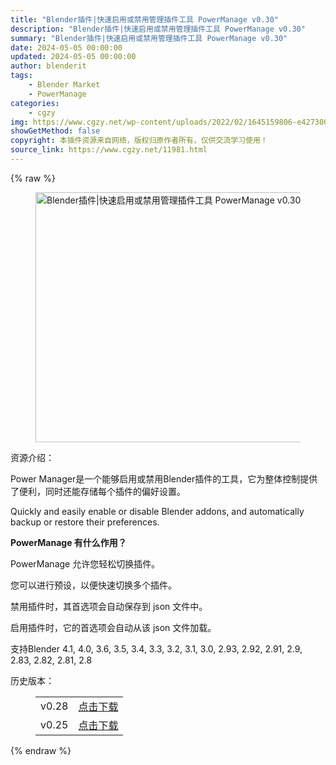 ```yaml
---
title: "Blender插件|快速启用或禁用管理插件工具 PowerManage v0.30"
description: "Blender插件|快速启用或禁用管理插件工具 PowerManage v0.30"
summary: "Blender插件|快速启用或禁用管理插件工具 PowerManage v0.30"
date: 2024-05-05 00:00:00
updated: 2024-05-05 00:00:00
author: blenderit
tags: 
    - Blender Market
    - PowerManage
categories:
    - cgzy
img: https://www.cgzy.net/wp-content/uploads/2022/02/1645159806-e42730033591f6b.jpg
showGetMethod: false
copyright: 本插件资源来自网络，版权归原作者所有，仅供交流学习使用！
source_link: https://www.cgzy.net/11981.html
---
```


{% raw %}
<div class="wp-block-image is-style-border-round-and-with-shadow">
<figure class="aligncenter size-full"><img fetchpriority="high" decoding="async" width="800" height="400" src="https://www.cgzy.net/wp-content/uploads/2022/02/1645159558-f993ac94978323f.png" class="wp-image-11982" srcset="https://www.cgzy.net/wp-content/uploads/2022/02/1645159558-f993ac94978323f.png 800w, https://www.cgzy.net/wp-content/uploads/2022/02/1645159558-f993ac94978323f-512x256.png 512w" sizes="(max-width: 800px) 100vw, 800px" title="Blender插件|快速启用或禁用管理插件工具 PowerManage v0.30" alt="Blender插件|快速启用或禁用管理插件工具 PowerManage v0.30"></figure></div><div class="wp-block-pandastudio-title"><div class="title_style_01"><p>资源介绍：</p></div></div><p class="is-style-text-indent-2em">Power Manager是一个能够启用或禁用Blender插件的工具，它为整体控制提供了便利，同时还能存储每个插件的偏好设置。</p><p>Quickly and easily enable or disable Blender addons, and automatically backup or restore their preferences.</p><p><span style="background-color:rgba(0, 0, 0, 0)" class="has-inline-color has-vivid-red-color"><strong>PowerManage 有什么作用？</strong></span></p><p>PowerManage 允许您轻松切换插件。</p><p>您可以进行预设，以便快速切换多个插件。</p><p>禁用插件时，其首选项会自动保存到 json 文件中。</p><p>启用插件时，它的首选项会自动从该 json 文件加载。</p><div class="wp-block-pandastudio-tips"><div class="tip success "><p>支持Blender 4.1, 4.0, 3.6, 3.5, 3.4, 3.3, 3.2, 3.1, 3.0, 2.93, 2.92, 2.91, 2.9, 2.83, 2.82, 2.81, 2.8</p>
</div></div><div class="wp-block-pandastudio-title"><div class="title_style_01"><p>历史版本：</p></div></div><figure class="wp-block-table has-medium-font-size"><table><tbody><tr><td>v0.28</td><td><a href="https://www.cgzy.net/go?_=9d6231f29daHR0cHM6Ly9wYW4uYmFpZHUuY29tL3MvMUxhdk5tcGxFNnY5cU4wc1dmRmZzRFE%2FcHdkPXhhb3g%3D" target="_blank">点击下载</a></td></tr><tr><td>v0.25</td><td><a href="https://www.cgzy.net/go?_=ba5ad57becaHR0cHM6Ly9wYW4uYmFpZHUuY29tL3MvMVBfUWEyZXNta0RiRzBJXzEydEotWEE%2FcHdkPWthZDk%3D" target="_blank">点击下载</a></td></tr></tbody></table></figure>
<div style="display: none">cgzy</div>
{% endraw %}